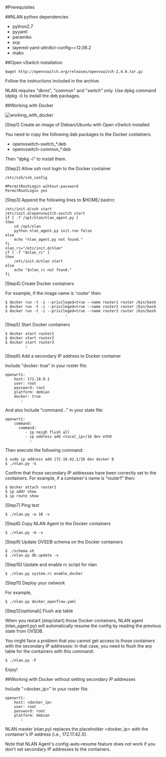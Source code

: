 #Prerequisites

##NLAN python dependencies

- python2.7
- pyyaml
- paramiko
- scp
- layered-yaml-attrdict-config==12.06.2
- mako

##Open vSwitch installation

```
$wget http://openvswitch.org/releases/openvswitch-2.4.0.tar.gz
```
Follow the instructions included in the archive.

NLAN requires "dkms", "common" and "switch" only. Use dpkg command (dpkg -i) to install the deb packages.

##Working with Docker

![working_with_docker](https://docs.google.com/drawings/d/161Bn80w8JZKQ7BXmIo0br7xQ4kqEdBc_XZ254zuORSU/pub?w=680&h=400)

[Step1] Create an image of Debian/Ubuntu with Open vSwitch installed

You need to copy the following deb packages to the Docker containers:
- openvswitch-switch_*.deb
- openvswitch-common_*.deb

Then "dpkg -i" to install them.

[Step2] Allow ssh root login to the Docker container
```
/etc/ssh/ssh_config

#PermitRootLogin wihtout-password
PermitRootLogin yes
```

[Step3] Append the following lines to $HOME/.bashrc
```
/etc/init.d/ssh start
/etc/init.d/openvswitch-switch start
if [ -f /opt/nlan/nlan_agent.py ]
then
    cd /opt/nlan
    python nlan_agent.py init.run false
else
    echo "nlan_agent.py not found."
fi
nlan_rc="/etc/init.d/nlan"
if [ -f "$nlan_rc" ]
then
    /etc/init.d/nlan start
else
    echo "$nlan_rc not found."
fi
```

[Step4] Create Docker containers

For example, if the image name is 'router' then:
```
$ docker run -t -i --privileged=true --name router1 router /bin/bash
$ docker run -t -i --privileged=true --name router2 router /bin/bash
$ docker run -t -i --privileged=true --name router3 router /bin/bash
                           :
```

[Step5] Start Docker containers
```
$ docker start router1
$ docker start router2
$ docker start router3
         :
```

[Step6] Add a secondary IP address to Docker container

Include "docker: true" in your roster file:
```
openwrt1:
    host: 172.18.0.1
    user: root
    password: root
    platform: debian
    docker: true
       :
```

And also Include "command..." in your state file:
```
openwrt1:
    command:
      command:
         - ip neigh flush all
         - ip address add <local_ip>/16 dev eth0
           :
```

Then execute the following command:
```
$ sudo ip address add 172.18.42.1/16 dev docker 0
$ ./nlan.py -S
```

Confirm that those secondary IP addresses have been correctly set to the containers. For example, if a container's name is "router1" then:
```
$ docker attach router1
$ ip addr show
$ ip route show
```

[Step7] Ping test
```
$ ./nlan.py -w 10 -v
```

[Step8] Copy NLAN Agent to the Docker containers
```
$ ./nlan.py -m -v
```

[Step9] Update OVSDB schema on the Docker containers
```
$ ./schema.sh
$ ./nlan.py db.update -v
```

[Step10] Update and enable rc script for nlan
```
$ ./nlan.py system.rc enable_docker
```

[Step11] Deploy your network

For example,
```
$ ./nlan.py docker_openflow.yaml
```

[Step12(optional)] Flush arp table

When you restart (stop/start) those Docker containers, NLAN agent (nlan_agent.py) will automatically resume the config by reading the previous state from OVSDB.

You might face a problem that you cannot get access to those containers with the secondary IP addresses: In that case, you need to flush the arp table for the containers with this command:
```
$ ./nlan.py -F
```

Enjoy!

##Working with Docker without setting secondary IP addresses


Include "<docker_ip>" in your roster file:
```
openwrt1:
    host: <docker_ip> 
    user: root
    password: root
    platform: debian
       :
```
NLAN master (nlan.py) replaces the placeholder <docker_ip> with the container's IP address (i.e., 172.17.42.X).

Note that NLAN Agent's config-auto-resume feature does not work if you don't set secondary IP addresses to the containers.


